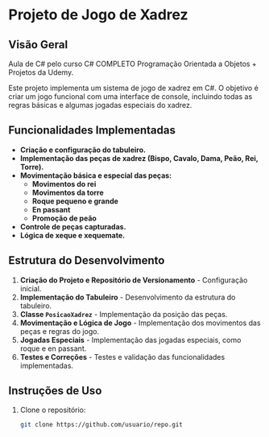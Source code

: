 # Projeto de Jogo de Xadrez

## Visão Geral

Aula de C# pelo curso C# COMPLETO Programação Orientada a Objetos + Projetos da Udemy.

Este projeto implementa um sistema de jogo de xadrez em C#. O objetivo é criar um jogo funcional com uma interface de console, incluindo todas as regras básicas e algumas jogadas especiais do xadrez.


## Funcionalidades Implementadas

- **Criação e configuração do tabuleiro.**
- **Implementação das peças de xadrez (Bispo, Cavalo, Dama, Peão, Rei, Torre).**
- **Movimentação básica e especial das peças:**
  - **Movimentos do rei**
  - **Movimentos da torre**
  - **Roque pequeno e grande**
  - **En passant**
  - **Promoção de peão**
- **Controle de peças capturadas.**
- **Lógica de xeque e xequemate.**

## Estrutura do Desenvolvimento

1. **Criação do Projeto e Repositório de Versionamento** - Configuração inicial.
2. **Implementação do Tabuleiro** - Desenvolvimento da estrutura do tabuleiro.
3. **Classe `PosicaoXadrez`** - Implementação da posição das peças.
4. **Movimentação e Lógica de Jogo** - Implementação dos movimentos das peças e regras do jogo.
5. **Jogadas Especiais** - Implementação das jogadas especiais, como roque e en passant.
6. **Testes e Correções** - Testes e validação das funcionalidades implementadas.

## Instruções de Uso

1. Clone o repositório:
   ```bash
   git clone https://github.com/usuario/repo.git
